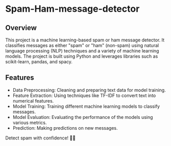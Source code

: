 # Spam-Ham-message-detector

## Overview
This project is a machine learning-based spam or ham message detector. It classifies messages as either "spam" or "ham" (non-spam) using natural language processing (NLP) techniques and a variety of machine learning models. The project is built using Python and leverages libraries such as scikit-learn, pandas, and spacy.

## Features
- Data Preprocessing: Cleaning and preparing text data for model training.
- Feature Extraction: Using techniques like TF-IDF to convert text into numerical features.
- Model Training: Training different machine learning models to classify messages.
- Model Evaluation: Evaluating the performance of the models using various metrics.
- Prediction: Making predictions on new messages.


Detect spam with confidence! 🚫📧
